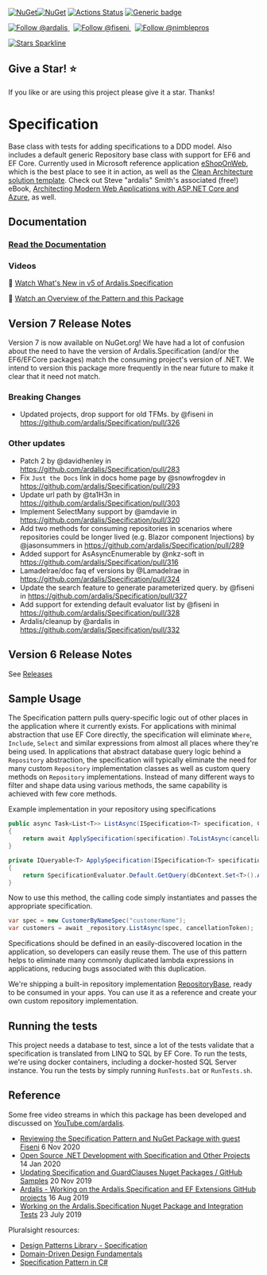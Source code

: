 
[![NuGet](https://img.shields.io/nuget/v/Ardalis.Specification.svg)](https://www.nuget.org/packages/Ardalis.Specification)[![NuGet](https://img.shields.io/nuget/dt/Ardalis.Specification.svg)](https://www.nuget.org/packages/Ardalis.Specification)
[![Actions Status](https://github.com/ardalis/specification/workflows/ASP.NET%20Core%20CI/badge.svg)](https://github.com/ardalis/specification/actions)
[![Generic badge](https://img.shields.io/badge/Documentation-Ardalis.Specification%20v5-Green.svg)](https://ardalis.github.io/Specification/)

<a href="https://twitter.com/intent/follow?screen_name=ardalis">
    <img src="https://img.shields.io/twitter/follow/ardalis.svg?label=Follow%20@ardalis" alt="Follow @ardalis" />
</a> &nbsp; <a href="https://twitter.com/intent/follow?screen_name=fiseni">
    <img src="https://img.shields.io/twitter/follow/fiseni.svg?label=Follow%20@fiseni" alt="Follow @fiseni" />
</a> &nbsp; <a href="https://twitter.com/intent/follow?screen_name=nimblepros">
    <img src="https://img.shields.io/twitter/follow/nimblepros.svg?label=Follow%20@nimblepros" alt="Follow @nimblepros" />
</a>

[![Stars Sparkline](https://stars.medv.io/ardalis/specification.svg)](https://stars.medv.io/ardalis/specification)

## Give a Star! :star:
If you like or are using this project please give it a star. Thanks!
# Specification

Base class with tests for adding specifications to a DDD model. Also includes a default generic Repository base class with support for EF6 and EF Core. Currently used in Microsoft reference application [eShopOnWeb](https://github.com/dotnet-architecture/eShopOnWeb), which is the best place to see it in action, as well as the [Clean Architecture solution template](https://github.com/ardalis/cleanarchitecture). Check out Steve "ardalis" Smith's associated (free!) eBook, [Architecting Modern Web Applications with ASP.NET Core and Azure](https://aka.ms/webappebook), as well.

## Documentation

### [Read the Documentation](https://ardalis.github.io/Specification/)

### Videos

🎥 [Watch What's New in v5 of Ardalis.Specification](https://www.youtube.com/watch?v=gT72mWdD4Qo&ab_channel=Ardalis)

🎥 [Watch an Overview of the Pattern and this Package](https://www.youtube.com/watch?v=BgWWbBUWyig)

## Version 7 Release Notes

Version 7 is now available on NuGet.org! We have had a lot of confusion about the need to have the version of Ardalis.Specification (and/or the EF6/EFCore packages) match the consuming project's version of .NET. We intend to version this package more frequently in the near future to make it clear that it need not match.

### Breaking Changes

* Updated projects, drop support for old TFMs. by @fiseni in https://github.com/ardalis/Specification/pull/326

### Other updates

* Patch 2 by @davidhenley in https://github.com/ardalis/Specification/pull/283
* Fix `Just the Docs` link in docs home page by @snowfrogdev in https://github.com/ardalis/Specification/pull/293
* Update url path by @ta1H3n in https://github.com/ardalis/Specification/pull/303
* Implement SelectMany support by @amdavie in https://github.com/ardalis/Specification/pull/320
* Add two methods for consuming repositories in scenarios where repositories could be longer lived (e.g. Blazor component Injections) by @jasonsummers in https://github.com/ardalis/Specification/pull/289
* Added support for AsAsyncEnumerable by @nkz-soft in https://github.com/ardalis/Specification/pull/316
* Lamadelrae/doc faq ef versions by @Lamadelrae in https://github.com/ardalis/Specification/pull/324
* Update the search feature to generate parameterized query. by @fiseni in https://github.com/ardalis/Specification/pull/327
* Add support for extending default evaluator list by @fiseni in https://github.com/ardalis/Specification/pull/328
* Ardalis/cleanup by @ardalis in https://github.com/ardalis/Specification/pull/332

## Version 6 Release Notes

See [Releases](https://github.com/ardalis/Specification/releases/tag/v6.1.0)

## Sample Usage

The Specification pattern pulls query-specific logic out of other places in the application where it currently exists. For applications with minimal abstraction that use EF Core directly, the specification will eliminate `Where`, `Include`, `Select` and similar expressions from almost all places where they're being used. In applications that abstract database query logic behind a `Repository` abstraction, the specification will typically eliminate the need for many custom `Repository` implementation classes as well as custom query methods on `Repository` implementations. Instead of many different ways to filter and shape data using various methods, the same capability is achieved with few core methods.

Example implementation in your repository using specifications

```c#
public async Task<List<T>> ListAsync(ISpecification<T> specification, CancellationToken cancellationToken = default)
{
	return await ApplySpecification(specification).ToListAsync(cancellationToken);
}

private IQueryable<T> ApplySpecification(ISpecification<T> specification)
{
	return SpecificationEvaluator.Default.GetQuery(dbContext.Set<T>().AsQueryable(), specification);
}
```

Now to use this method, the calling code simply instantiates and passes the appropriate specification.

```c#
var spec = new CustomerByNameSpec("customerName");
var customers = await _repository.ListAsync(spec, cancellationToken);
```
Specifications should be defined in an easily-discovered location in the application, so developers can easily reuse them. The use of this pattern helps to eliminate many commonly duplicated lambda expressions in applications, reducing bugs associated with this duplication.

We're shipping a built-in repository implementation [RepositoryBase](https://github.com/ardalis/Specification/blob/main/Specification.EntityFrameworkCore/src/Ardalis.Specification.EntityFrameworkCore/RepositoryBaseOfT.cs), ready to be consumed in your apps. You can use it as a reference and create your own custom repository implementation.

## Running the tests

This project needs a database to test, since a lot of the tests validate that a specification is translated from LINQ to SQL by EF Core. To run the tests, we're using docker containers, including a docker-hosted SQL Server instance. You run the tests by simply running `RunTests.bat` or `RunTests.sh`.

## Reference

Some free video streams in which this package has been developed and discussed on [YouTube.com/ardalis](http://youtube.com/ardalis?sub_confirmation=1).

- [Reviewing the Specification Pattern and NuGet Package with guest Fiseni](https://www.youtube.com/watch?v=BgWWbBUWyig&t=315s&ab_channel=Ardalis) 6 Nov 2020
- [Open Source .NET Development with Specification and Other Projects](https://www.youtube.com/watch?v=zP_279p2D9w) 14 Jan 2020
- [Updating Specification and GuardClauses Nuget Packages / GitHub Samples](https://www.youtube.com/watch?v=kCeRJj2H1RQ) 20 Nov 2019
- [Ardalis - Working on the Ardalis.Specification and EF Extensions GitHub projects](https://www.youtube.com/watch?v=PbHic9Ndqoc) 16 Aug 2019
- [Working on the Ardalis.Specification Nuget Package and Integration Tests](https://www.youtube.com/watch?v=Ia3zb6-2LuY) 23 July 2019

Pluralsight resources:

- [Design Patterns Library - Specification](https://www.pluralsight.com/courses/patterns-library)
- [Domain-Driven Design Fundamentals](https://www.pluralsight.com/courses/domain-driven-design-fundamentals)
- [Specification Pattern in C#](https://www.pluralsight.com/courses/csharp-specification-pattern)
